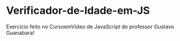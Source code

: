 # Verificador-de-Idade-em-JS
Exercício feito no CursoemVídeo de JavaScript do professor Gustavo Guanabara! 
